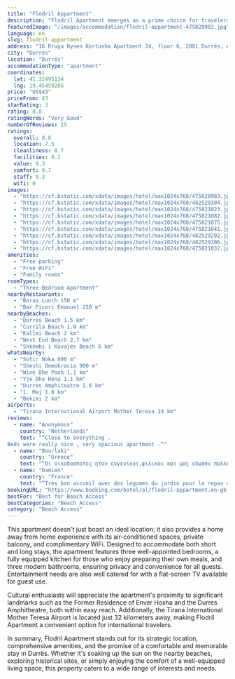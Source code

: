 ```yaml
---
title: "Flodril Appartment"
description: "Flodril Apartment emerges as a prime choice for travelers seeking spacious and comfortable accommodations in Durrës."
featuredImage: "/images/accommodation/flodril-appartment-475820983.jpg"
language: en
slug: flodril-appartment
address: "16 Rruga Hysen Kertusha Apartment 24, floor 6, 2001 Durrës, Albania"
city: "Durrës"
location: "Durrës"
accommodationType: "apartment"
coordinates:
  lat: 41.32495134
  lng: 19.45459286
price: "US$43"
priceFrom: 43
starRating: 3
rating: 8.8
ratingWords: "Very Good"
numberOfReviews: 15
ratings:
  overall: 8.8
  location: 7.5
  cleanliness: 8.7
  facilities: 8.2
  value: 9.3
  comfort: 9.7
  staff: 9.3
  wifi: 0
images:
  - "https://cf.bstatic.com/xdata/images/hotel/max1024x768/475820983.jpg?k=f9c16d3cd39868f44b29bd1a227266bdcd13abe5bfc065277b50e8e5371e1e96&o=&hp=1"
  - "https://cf.bstatic.com/xdata/images/hotel/max1024x768/482529304.jpg?k=22607840312f07a9d834dcc22604ce545144d78f77293c1a725156902c2f6f08&o=&hp=1"
  - "https://cf.bstatic.com/xdata/images/hotel/max1024x768/475821023.jpg?k=0b15b5e265db13b60a237987c2b6b68aca934428089fa31db2ad12beffdbd47e&o=&hp=1"
  - "https://cf.bstatic.com/xdata/images/hotel/max1024x768/475821082.jpg?k=570e4bbc954be2d70eef20c1e21283448e994e56848dff3544c71ba91c46e77d&o=&hp=1"
  - "https://cf.bstatic.com/xdata/images/hotel/max1024x768/475821075.jpg?k=c18efc1faaaf5c4868d9a43a739553dd752d836983a4537677b74dbcd0b2dda5&o=&hp=1"
  - "https://cf.bstatic.com/xdata/images/hotel/max1024x768/475821041.jpg?k=42d5b41a06f61bcdf6a34d9819626189af19cf15de64d4337d5afe8e5fcf7c1c&o=&hp=1"
  - "https://cf.bstatic.com/xdata/images/hotel/max1024x768/482529292.jpg?k=a807583f88c9212d956e6eeceaca4b9152e44b5947d6b1b495d3a46623dfe9d8&o=&hp=1"
  - "https://cf.bstatic.com/xdata/images/hotel/max1024x768/482529306.jpg?k=499d60f5c02f60fbc7bb444c6f871543dc5fa1b95472a3dba9438ee197a48d59&o=&hp=1"
  - "https://cf.bstatic.com/xdata/images/hotel/max1024x768/475821032.jpg?k=19554b80b3d81ca2c1660a8dd2cdd78ff28236346c10230b8696ac6d22c0407a&o=&hp=1"
amenities:
  - "Free parking"
  - "Free WiFi"
  - "Family rooms"
roomTypes:
  - "Three-Bedroom Apartment"
nearbyRestaurants:
  - "Boras Lunch 150 m"
  - "Bar Piceri Emanuel 250 m"
nearbyBeaches:
  - "Durres Beach 1.5 km"
  - "Currila Beach 1.9 km"
  - "Kallmi Beach 2 km"
  - "West End Beach 2.7 km"
  - "Shkëmbi i Kavajës Beach 6 km"
whatsNearby:
  - "Sotir Noka 800 m"
  - "Sheshi Demokracia 900 m"
  - "Wine Dhe Pooh 1.1 km"
  - "Yje Dhe Hena 1.1 km"
  - "Durres Amphiteatre 1.6 km"
  - "1. Maj 1.8 km"
  - "Bekimi 2 km"
airports:
  - "Tirana International Airport Mother Teresa 24 km"
reviews:
  - name: "Anonymous"
    country: "Netherlands"
    text: "“Close to everything .
Beds were really nice , very spacious apartment .”"
  - name: "Bourlaki"
    country: "Greece"
    text: "“Οι οικοδοσποτες ηταν ευγενικοι,φιλικοι και μας εδωσαν πολλες πληροφοριες για τα παντα, μιλουσαν ελληνικα.Τα δωματια μεγαλα με ανετα κρεββατια και πεντακαθαρα.”"
  - name: "Damien"
    country: "France"
    text: "“Très bon accueil avec des légumes du jardin pour le repas du soir! Une boulangerie et un market au pied de l'immeuble. Très calme. Avec un lit double attenant au salon permettant d avoir quasiment 3 chambres. Très grand”"
bookingURL: "https://www.booking.com/hotel/al/flodril-appartment.en-gb.html?aid=8035640"
bestFor: "Best for Beach Access"
bestCategories: "Beach Access"
category: "Beach Access"
---
```


This apartment doesn't just boast an ideal location; it also provides a home away from home experience with its air-conditioned spaces, private balcony, and complimentary WiFi. Designed to accommodate both short and long stays, the apartment features three well-appointed bedrooms, a fully equipped kitchen for those who enjoy preparing their own meals, and three modern bathrooms, ensuring privacy and convenience for all guests. Entertainment needs are also well catered for with a flat-screen TV available for guest use.

Cultural enthusiasts will appreciate the apartment's proximity to significant landmarks such as the Former Residence of Enver Hoxha and the Durres Amphitheatre, both within easy reach. Additionally, the Tirana International Mother Teresa Airport is located just 32 kilometers away, making Flodril Apartment a convenient option for international travelers.

In summary, Flodril Apartment stands out for its strategic location, comprehensive amenities, and the promise of a comfortable and memorable stay in Durrës. Whether it's soaking up the sun on the nearby beaches, exploring historical sites, or simply enjoying the comfort of a well-equipped living space, this property caters to a wide range of interests and needs.